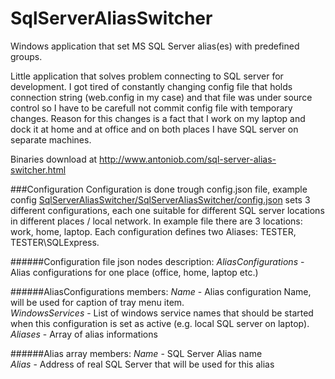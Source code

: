 # SqlServerAliasSwitcher
Windows application that set MS SQL Server alias(es) with predefined groups.

Little application that solves problem connecting to SQL server for development. I got tired of constantly changing config
file that holds connection string (web.config in my case) and that file was under source control so I have to be carefull not
commit config file with temporary changes. Reason for this changes is a fact that I work on my laptop and dock it at home and at office and on both places I have SQL server on separate machines.

Binaries download at http://www.antoniob.com/sql-server-alias-switcher.html

###Configuration
Configuration is done trough config.json file, example config [SqlServerAliasSwitcher/SqlServerAliasSwitcher/config.json](https://github.com/antonio-bakula/SqlServerAliasSwitcher/blob/master/SqlServerAliasSwitcher/config.json) sets 3 different configurations, each one suitable for different SQL server locations in different places / local network. In example file there are 3 locations: work, home, laptop. Each configuration defines two Aliases: TESTER, TESTER\SQLExpress.

######Configuration file json nodes description:
*AliasConfigurations* - Alias configurations for one place (office, home, laptop etc.)

######AliasConfigurations members:
*Name* - Alias configuration Name, will be used for caption of tray menu item.  
*WindowsServices* - List of  windows service names that should be started when this configuration is set as active (e.g. local SQL server on laptop).  
*Aliases* - Array of alias informations

######Alias array members:
*Name* - SQL Server Alias name  
*Alias* - Address of real SQL Server that will be used for this alias

